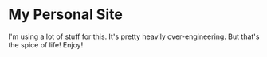 # My Personal Site

I'm using a lot of stuff for this. It's pretty heavily over-engineering. But that's the spice of life! Enjoy!
